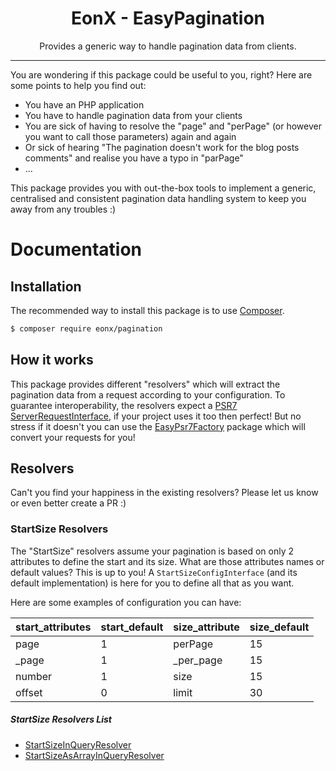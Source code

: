 <div align="center">
    <h1>EonX - EasyPagination</h1>
    <p>Provides a generic way to handle pagination data from clients.</p>
</div>

---

You are wondering if this package could be useful to you, right? Here are some points to help you find out:

- You have an PHP application
- You have to handle pagination data from your clients
- You are sick of having to resolve the "page" and "perPage" (or however you want to call those parameters) again and again
- Or sick of hearing "The pagination doesn't work for the blog posts comments" and realise you have a typo in "parPage"
- ...

This package provides you with out-the-box tools to implement a generic, centralised and consistent pagination data
handling system to keep you away from any troubles :)  

# Documentation

## Installation

The recommended way to install this package is to use [Composer][1].

```bash
$ composer require eonx/pagination
```

## How it works

This package provides different "resolvers" which will extract the pagination data from a request according to your
configuration. To guarantee interoperability, the resolvers expect a [PSR7 ServerRequestInterface][2], if your project
uses it too then perfect! But no stress if it doesn't you can use the [EasyPsr7Factory][3] package which will convert
your requests for you!

## Resolvers

Can't you find your happiness in the existing resolvers? Please let us know or even better create a PR :)

### StartSize Resolvers

The "StartSize" resolvers assume your pagination is based on only 2 attributes to define the start and its size. What
are those attributes names or default values? This is up to you! 
A `StartSizeConfigInterface` (and its default implementation) is here for you to define all that as you want.

Here are some examples of configuration you can have:

| start_attributes | start_default | size_attribute | size_default |
|------------------|---------------|----------------|--------------|
| page | 1 | perPage | 15 |
| _page | 1 | _per_page | 15 |
| number | 1 | size | 15 |
| offset | 0 | limit | 30 |

##### StartSize Resolvers List

- [StartSizeInQueryResolver](docs/resolvers/startsize_in_query_resolver.md)
- [StartSizeAsArrayInQueryResolver](docs/resolvers/startsize_as_array_in_query_resolver.md)

[1]: https://getcomposer.org/
[2]: https://www.php-fig.org/psr/psr-7/#15-server-side-requests
[3]: https://github.com/EonX/EasyPsr7Factory
